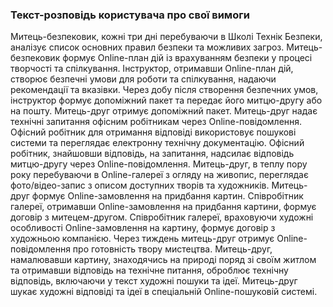### Текст-розповідь користувача про свої вимоги
Митець-безпековик, кожні три дні перебуваючи в Школі Технік Безпеки, аналізує список основних правил безпеки та можливих загроз.
Митець-безпековик формує Online-план дій із врахуванням безпеки у процесі творчості та спілкування.
Інструктор, отримавши Online-план дій, створює безпечні умови для роботи та спілкування, надаючи рекомендації та вказівки.
Через добу після створення безпечних умов, інструктор формує допоміжний пакет та передає його митцю-другу або на пошту.
Митець-друг отримує допоміжний пакет.
Митець-друг надає технічні запитання офісним робітникам через Online-повідомлення.
Офісний робітник для отримання відповіді використовує пошукові системи та переглядає електронну технічну документацію.
Офісний робітник, знайшовши відповідь, на запитання, надсилає відповідь митцю-другу через Online-повідомлення.
Митець-друг, в теплу пору року перебуваючи в Online-галереї з огляду на живопис, переглядає фото/відео-запис з описом доступних творів та художників.
Митець-друг формує Online-замовлення на придбання картин.
Співробітник галереї, отримавши Online-замовлення на придбання картини, формує договір з митецем-другом.
Співробітник галереї, враховуючи художні особливості Online-замовлення на картину, формує договір з художньою компанією.
Через тиждень митець-друг отримує Online-повідомлення про готовність твору мистецтва.
Митець-друг, намалювавши картину, знаходячись на природі поряд зі своїм житлом та отримавши відповідь на технічне питання, оброблює технічну відповідь, включаючи у текст художні пошуки та ідеї.
Митець-друг шукає художні відповіді та ідеї в спеціальній Online-пошуковій системі.
